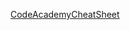 [CodeAcademyCheatSheet](https://www.codecademy.com/learn/learn-the-command-line/modules/learn-the-command-line-navigation/cheatsheet)

